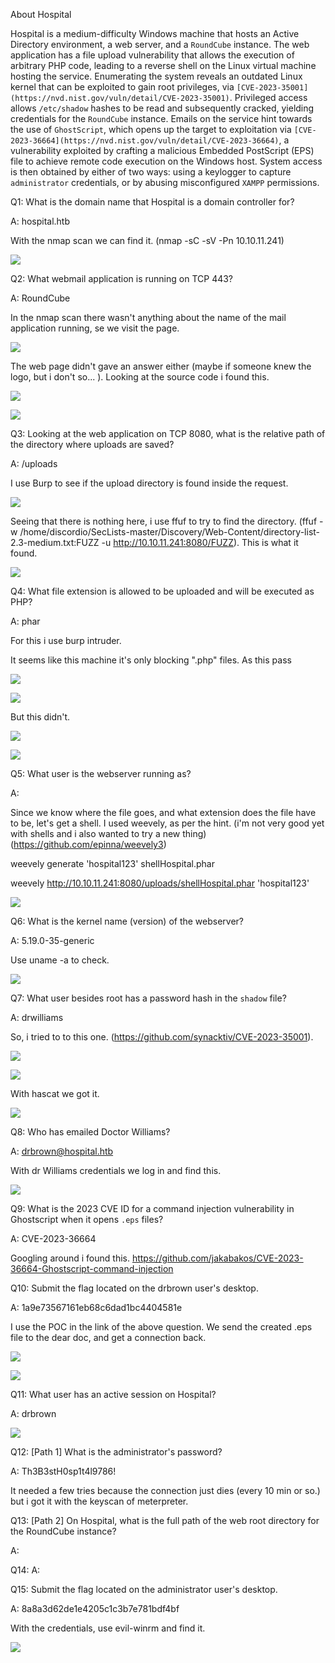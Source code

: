 
About Hospital

Hospital is a medium-difficulty Windows machine that hosts an Active Directory environment, a web server, and a `RoundCube` instance. The web application has a file upload vulnerability that allows the execution of arbitrary PHP code, leading to a reverse shell on the Linux virtual machine hosting the service. Enumerating the system reveals an outdated Linux kernel that can be exploited to gain root privileges, via `[CVE-2023-35001](https://nvd.nist.gov/vuln/detail/CVE-2023-35001)`. Privileged access allows `/etc/shadow` hashes to be read and subsequently cracked, yielding credentials for the `RoundCube` instance. Emails on the service hint towards the use of `GhostScript`, which opens up the target to exploitation via `[CVE-2023-36664](https://nvd.nist.gov/vuln/detail/CVE-2023-36664)`, a vulnerability exploited by crafting a malicious Embedded PostScript (EPS) file to achieve remote code execution on the Windows host. System access is then obtained by either of two ways: using a keylogger to capture `administrator` credentials, or by abusing misconfigured `XAMPP` permissions.



Q1: What is the domain name that Hospital is a domain controller for?

A: hospital.htb

With the nmap scan we can find it. (nmap -sC -sV -Pn 10.10.11.241)

![](../../Img/Pasted%20image%2020250505152955.png)

Q2: What webmail application is running on TCP 443?

A: RoundCube

In the nmap scan there wasn't anything about the name of the mail application running, se we visit the page.

![](../../Img/Pasted%20image%2020250505153433.png)

The web page didn't gave an answer either (maybe if someone knew the logo, but i don't so... ).
Looking at the source code i found this.

![](../../Img/Pasted%20image%2020250505153618.png)

![](../../Img/Pasted%20image%2020250505153712.png)

Q3: Looking at the web application on TCP 8080, what is the relative path of the directory where uploads are saved?

A: /uploads

I use Burp to see if the upload directory is found inside the request.

![](../../Img/Pasted%20image%2020250505155307.png)

Seeing that there is nothing here, i use ffuf to try to find the directory. (ffuf -w /home/discordio/SecLists-master/Discovery/Web-Content/directory-list-2.3-medium.txt:FUZZ -u http://10.10.11.241:8080/FUZZ).
This is what it found.

![](../../Img/Pasted%20image%2020250505160616.png)

Q4: What file extension is allowed to be uploaded and will be executed as PHP?

A: phar

For this i use burp intruder.

It seems like this machine it's only blocking ".php" files. As this pass

![](../../Img/Pasted%20image%2020250505165027.png)

![](../../Img/Pasted%20image%2020250505165038.png)

But this didn't.

![](../../Img/Pasted%20image%2020250505164702.png)

![](../../Img/Pasted%20image%2020250505164646.png)

Q5: What user is the webserver running as?

A: 

Since we know where the file goes, and what extension does the file have to be, let's get a shell.
I used weevely, as per the hint. (i'm not very good yet with shells and i also wanted to try a new thing) (https://github.com/epinna/weevely3)

weevely generate 'hospital123' shellHospital.phar

weevely http://10.10.11.241:8080/uploads/shellHospital.phar 'hospital123'

![](../../Img/Pasted%20image%2020250505170017.png)

Q6: What is the kernel name (version) of the webserver?

A: 5.19.0-35-generic

Use uname -a to check.

![](../../Img/Pasted%20image%2020250505171158.png)

Q7: What user besides root has a password hash in the `shadow` file?

A: drwilliams

So, i tried to to this one. (https://github.com/synacktiv/CVE-2023-35001).

![](../../Img/Pasted%20image%2020250505181711.png)

![](../../Img/Pasted%20image%2020250505181809.png)

With hascat we got it.

![](../../Img/Pasted%20image%2020250505182729.png)

Q8: Who has emailed Doctor Williams?

A: drbrown@hospital.htb

With dr Williams credentials we log in and find this.

![](../../Img/Pasted%20image%2020250505182939.png)

Q9: What is the 2023 CVE ID for a command injection vulnerability in Ghostscript when it opens `.eps` files?

A: CVE-2023-36664

Googling around i found this.
https://github.com/jakabakos/CVE-2023-36664-Ghostscript-command-injection

Q10: Submit the flag located on the drbrown user's desktop.

A: 1a9e73567161eb68c6dad1bc4404581e

I use the POC in the link of the above question.
We send the created .eps file to the dear doc, and get a connection back.

![](../../Img/Pasted%20image%2020250505184059.png)

![](../../Img/Pasted%20image%2020250505184212.png)

Q11: What user has an active session on Hospital?

A: drbrown

![](../../Img/Pasted%20image%2020250505185512.png)

Q12: [Path 1] What is the administrator's password?

A: Th3B3stH0sp1t4l9786!

It needed a few tries because the connection just dies (every 10 min or so.) but i got it with the keyscan of meterpreter.

Q13: [Path 2] On Hospital, what is the full path of the web root directory for the RoundCube instance?

A: 

Q14: 
A: 

Q15: Submit the flag located on the administrator user's desktop.

A: 8a8a3d62de1e4205c1c3b7e781bdf4bf

With the credentials, use evil-winrm and find it.

![](../../Img/Pasted%20image%2020250505192439.png)

